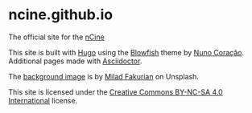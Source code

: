 # ncine.github.io

The official site for the [nCine](https://github.com/nCine/nCine)

This site is built with [Hugo](https://gohugo.io/) using the [Blowfish](https://blowfish.page/) theme by [Nuno Coração](https://n9o.xyz/).
Additional pages made with [Asciidoctor](http://asciidoctor.org/).

The [background image](https://unsplash.com/photos/a-group-of-cubes-that-are-on-a-table-rPdxh2xl2-E) is by [Milad Fakurian](https://unsplash.com/@fakurian) on Unsplash.

This site is licensed under the [Creative Commons BY-NC-SA 4.0 International](https://creativecommons.org/licenses/by-nc-sa/4.0/) license.
